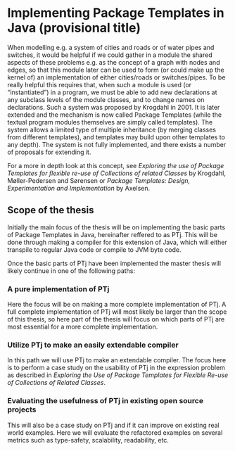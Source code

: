 # Implementing Package Templates in Java (provisional title)

When modelling e.g. a system of cities and roads or of water pipes and switches, it would be helpful if we could gather in a module the shared aspects of these problems e.g. as the concept of a graph with nodes and edges, so that this module later can be used to form (or could make up the kernel of) an implementation of either cities/roads or switches/pipes.  To be really helpful this requires that, when such a module is used (or “instantiated”) in a program, we must be able to add new declarations at any subclass levels of the module classes, and to change names on declarations.  Such a system was proposed by Krogdahl in 2001. It is later extended and the mechanism is now called Package Templates (while the textual program modules themselves are simply called templates).  The system allows a limited type of multiple inheritance (by merging classes from different templates), and templates may build upon other templates to any depth).  The system is not fully implemented, and there exists a number of proposals for extending it.

For a more in depth look at this concept, see _Exploring the use of Package Templates for flexible re-use of Collections of related Classes_ by Krogdahl, Møller-Pedersen and Sørensen or _Package Templates: Design, Experimentation and Implementation_ by Axelsen.

## Scope of the thesis

Initially the main focus of the thesis will be on implementing the basic parts of Package Templates in Java, hereinafter reffered to as PTj. This will be done through making a compiler for this extension of Java, which will either transpile to regular Java code or compile to JVM byte code.

Once the basic parts of PTj have been implemented the master thesis will likely continue in one of the following paths:

### A pure implementation of PTj

Here the focus will be on making a more complete implementation of PTj. A full complete implementation of PTj will most likely be larger than the scope of this thesis, so here part of the thesis will focus on which parts of PTj are most essential for a more complete implementation.

### Utilize PTj to make an easily extendable compiler

In this path we will use PTj to make an extendable compiler. The focus here is to perform a case study on the usability of PTj in the expression problem as described in _Exploring the Use of Package Templates for Flexible Re-use of Collections of Related Classes_.

### Evaluating the usefulness of PTj in existing open source projects

This will also be a case study on PTj and if it can improve on existing real world examples. Here we will evaluate the refactored examples on several metrics such as type-safety, scalability, readability, etc.
